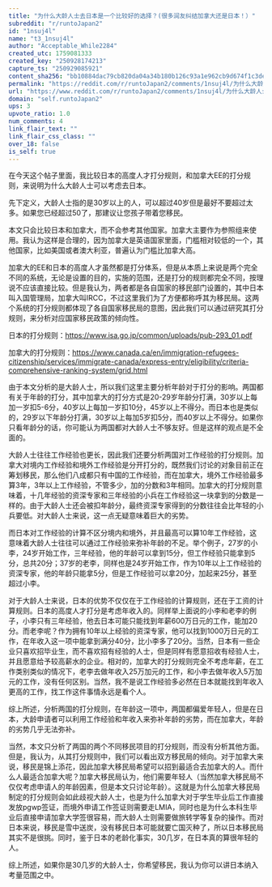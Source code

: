 ```yaml
---
title: "为什么大龄人士去日本是一个比较好的选择？(很多润友纠结加拿大还是日本！）"
subreddit: "r/runtoJapan2"
id: "1nsuj4l"
name: "t3_1nsuj4l"
author: "Acceptable_While2284"
created_utc: 1759081333
created_key: "250928174213"
capture_ts: "250929085921"
content_sha256: "bb10884dac79cb820da04a34b180b126c93a1e962cb9d674f1c3de520b67d1b0"
permalink: "https://reddit.com/r/runtoJapan2/comments/1nsuj4l/为什么大龄人士去日本是一个比较好的选择很多润友纠结加拿大还是日本/"
url: "https://www.reddit.com/r/runtoJapan2/comments/1nsuj4l/为什么大龄人士去日本是一个比较好的选择很多润友纠结加拿大还是日本/"
domain: "self.runtoJapan2"
ups: 3
upvote_ratio: 1.0
num_comments: 4
link_flair_text: ""
link_flair_css_class: ""
over_18: false
is_self: true
---
```


在今天这个帖子里面，我比较日本的高度人才打分规则，和加拿大EE的打分规则，来说明为什么大龄人士可以考虑去日本。

先下定义，大龄人士指的是30岁以上的人，可以超过40岁但是最好不要超过太多。如果您已经超过50了，那建议让您孩子带着您移民。

本文只会比较日本和加拿大，而不会参考其他国家。加拿大主要作为参照组来使用。我认为这样是合理的，因为加拿大是英语国家里面，门槛相对较低的一个，其他国家，比如美国或者澳大利亚，普遍认为门槛比加拿大高。

加拿大的EE和日本的高度人才虽然都是打分体系，但是从本质上来说是两个完全不同的系统，无论是设置的目的，实施的范围，还是打分的规则都完全不同，按理说不应该直接比较。但是我认为，两者都是各自国家的移民部门设置的，其中日本叫入国管理局，加拿大叫IRCC，不过这里我们为了方便都称呼其为移民局。这两个系统的打分规则都体现了各自国家移民局的意图，因此我们可以通过研究其打分规则，来分析对应国家移民政策的倾向性。

日本的打分规则：<https://www.isa.go.jp/common/uploads/pub-293_01.pdf>

加拿大的打分规则：<https://www.canada.ca/en/immigration-refugees-citizenship/services/immigrate-canada/express-entry/eligibility/criteria-comprehensive-ranking-system/grid.html>

由于本文分析的是大龄人士，所以我们这里主要分析年龄对于打分的影响。两国都有关于年龄的打分，其中加拿大的打分方式是20-29岁年龄分打满，30岁以上每加一岁扣5-6分，40岁以上每加一岁扣10分，45岁以上不得分。而日本也是类似的，29岁以下年龄分打满，30岁以上每加5岁扣5分，而40岁以上不得分。如果你只看年龄分的话，你可能认为两国都对大龄人士不够友好。但是这样的观点是不全面的。

大龄人士往往工作经验也更长，因此我们还要分析两国对工作经验的打分规则。加拿大对境内工作经验和境外工作经验是分开打分的，既然我们讨论的对象目前正在筹划移民，那么他们八成都只有中国的工作经验，而在加拿大，境外工作经验最多算3年，3年以上工作经验，不管多少，加的分数和3年相同。加拿大的打分规则意味着，十几年经验的资深专家和三年经验的小兵在工作经验这一块拿到的分数是一样的。由于大龄人士还会被扣年龄分，最终资深专家得到的分数往往会比年轻的小兵要低。对大龄人士来说，这一点无疑意味着巨大的劣势。

而日本对工作经验的计算不区分境内和境外，并且最高可以算10年工作经验，这意味着大龄人士往往可以通过工作经验来弥补年龄的不足。举个例子，27岁的小李，24岁开始工作，三年经验，他的年龄可以拿到15分，但工作经验只能拿到5分，总共20分；37岁的老李，同样也是24岁开始工作，作为10年以上工作经验的资深专家，他的年龄只能拿5分，但是工作经验可以拿20分，加起来25分，甚至超过小李。

对于大龄人士来说，日本的优势不仅仅在于工作经验的计算规则，还在于工资的计算规则。日本的高度人才打分是考虑年收入的。同样举上面说的小李和老李的例子，小李只有三年经验，他去日本可能只能找到年薪600万日元的工作，能加20分。而老李呢？作为拥有10年以上经验的资深专家，他可以找到1000万日元的工作，在年收入这一项中能拿到满分40分，比小李多了20分。当然，日本有一些企业只喜欢招毕业生，而不喜欢招有经验的人士，但是同样有愿意招收有经验人士，并且愿意给予较高薪水的企业。相对的，加拿大的打分规则完全不考虑年薪，在工作类别类似的情况下，老李去做年收入25万加元的工作，和小李去做年收入5万加元的工作，没有任何区别。当然，我不是说工作经验多必然在日本就能找到年收入更高的工作，找工作这件事情永远是看个人。

综上所述，分析两国的打分规则，在年龄这一项中，两国都偏爱年轻人，但是在日本，大龄申请者可以利用工作经验和年收入来弥补年龄的劣势，而在加拿大，年龄的劣势几乎无法弥补。

当然，本文只分析了两国的两个不同移民项目的打分规则，而没有分析其他方面。但是，我认为，从其打分规则中，我们可以看出双方移民局的倾向。对于加拿大来说，移民是锦上添花，因此加拿大移民局希望可以招到最适合去加拿大的人。而什么人最适合加拿大呢？加拿大移民局认为，他们需要年轻人（当然加拿大移民局不仅仅考虑申请人的年龄因素，但是本文只讨论年龄）。这就是为什么加拿大移民局制定的打分规则会如此歧视大龄人士，也是为什么加拿大对于学生毕业后工作直接发放pgwp签证，而境外申请工作签证则需要走LMIA，同时也是为什么本科生毕业后直接申请加拿大学签很容易，而大龄人士则需要做旅转学等复杂的操作。而对日本来说，移民是雪中送炭，没有移民日本可能就要亡国灭种了，所以日本移民局其实不是很挑。同时，鉴于日本的老龄化事实，30几岁，在日本真的算很年轻的人。

综上所述，如果你是30几岁的大龄人士，你希望移民，我认为你可以讲日本纳入考量范围之中。
